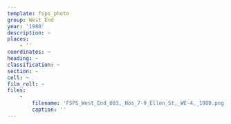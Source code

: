 ```yaml
---
template: fsps_photo
group: West_End
year: '1980'
description: ~
places:
    - ''
coordinates: ~
heading: ~
classification: ~
section: ~
cell: ~
film_roll: ~
files:
    -
        filename: 'FSPS_West_End_003,_Nos_7-9_Ellen_St,_WE-4,_1980.png'
        caption: ''
---
```

